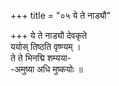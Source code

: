 +++
title = "०५ ये ते नाड्यौ"

+++
ये ते नाड्यौ देवकृते  
ययोस् तिष्ठति वृष्ण्यम् ।  
ते ते भिनद्मि शम्यया-  
-अमुष्या अधि मुष्कयोः ॥